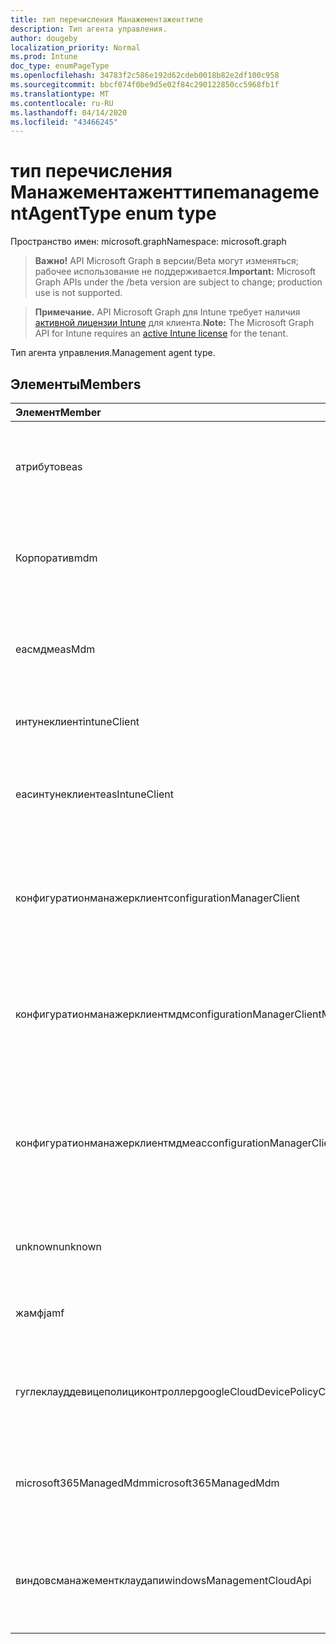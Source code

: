 ```yaml
---
title: тип перечисления Манажементаженттипе
description: Тип агента управления.
author: dougeby
localization_priority: Normal
ms.prod: Intune
doc_type: enumPageType
ms.openlocfilehash: 34783f2c586e192d62cdeb0018b82e2df100c958
ms.sourcegitcommit: bbcf074f0be9d5e02f84c290122850cc5968fb1f
ms.translationtype: MT
ms.contentlocale: ru-RU
ms.lasthandoff: 04/14/2020
ms.locfileid: "43466245"
---
```

# <a name="managementagenttype-enum-type"></a><span data-ttu-id="cc67b-103">тип перечисления Манажементаженттипе</span><span class="sxs-lookup"><span data-stu-id="cc67b-103">managementAgentType enum type</span></span>

<span data-ttu-id="cc67b-104">Пространство имен: microsoft.graph</span><span class="sxs-lookup"><span data-stu-id="cc67b-104">Namespace: microsoft.graph</span></span>

> <span data-ttu-id="cc67b-105">**Важно!** API Microsoft Graph в версии/Beta могут изменяться; рабочее использование не поддерживается.</span><span class="sxs-lookup"><span data-stu-id="cc67b-105">**Important:** Microsoft Graph APIs under the /beta version are subject to change; production use is not supported.</span></span>

> <span data-ttu-id="cc67b-106">**Примечание.** API Microsoft Graph для Intune требует наличия [активной лицензии Intune](https://go.microsoft.com/fwlink/?linkid=839381) для клиента.</span><span class="sxs-lookup"><span data-stu-id="cc67b-106">**Note:** The Microsoft Graph API for Intune requires an [active Intune license](https://go.microsoft.com/fwlink/?linkid=839381) for the tenant.</span></span>

<span data-ttu-id="cc67b-107">Тип агента управления.</span><span class="sxs-lookup"><span data-stu-id="cc67b-107">Management agent type.</span></span>

## <a name="members"></a><span data-ttu-id="cc67b-108">Элементы</span><span class="sxs-lookup"><span data-stu-id="cc67b-108">Members</span></span>
|<span data-ttu-id="cc67b-109">Элемент</span><span class="sxs-lookup"><span data-stu-id="cc67b-109">Member</span></span>|<span data-ttu-id="cc67b-110">Значение</span><span class="sxs-lookup"><span data-stu-id="cc67b-110">Value</span></span>|<span data-ttu-id="cc67b-111">Описание</span><span class="sxs-lookup"><span data-stu-id="cc67b-111">Description</span></span>|
|:---|:---|:---|
|<span data-ttu-id="cc67b-112">атрибутов</span><span class="sxs-lookup"><span data-stu-id="cc67b-112">eas</span></span>|<span data-ttu-id="cc67b-113">1,1</span><span class="sxs-lookup"><span data-stu-id="cc67b-113">1</span></span>|<span data-ttu-id="cc67b-114">Управление устройством осуществляется с помощью Exchange Server.</span><span class="sxs-lookup"><span data-stu-id="cc67b-114">The device is managed by Exchange server.</span></span>|
|<span data-ttu-id="cc67b-115">Корпоратив</span><span class="sxs-lookup"><span data-stu-id="cc67b-115">mdm</span></span>|<span data-ttu-id="cc67b-116">2</span><span class="sxs-lookup"><span data-stu-id="cc67b-116">2</span></span>|<span data-ttu-id="cc67b-117">Управление устройством осуществляется с помощью Intune MDM.</span><span class="sxs-lookup"><span data-stu-id="cc67b-117">The device is managed by Intune MDM.</span></span>|
|<span data-ttu-id="cc67b-118">еасмдм</span><span class="sxs-lookup"><span data-stu-id="cc67b-118">easMdm</span></span>|<span data-ttu-id="cc67b-119">4</span><span class="sxs-lookup"><span data-stu-id="cc67b-119">3</span></span>|<span data-ttu-id="cc67b-120">Устройство управляется как в Exchange Server, так и в Intune MDM.</span><span class="sxs-lookup"><span data-stu-id="cc67b-120">The device is managed by both Exchange server and Intune MDM.</span></span>|
|<span data-ttu-id="cc67b-121">интунеклиент</span><span class="sxs-lookup"><span data-stu-id="cc67b-121">intuneClient</span></span>|<span data-ttu-id="cc67b-122">4 </span><span class="sxs-lookup"><span data-stu-id="cc67b-122">4</span></span>|<span data-ttu-id="cc67b-123">Управление клиентом Intune.</span><span class="sxs-lookup"><span data-stu-id="cc67b-123">Intune client managed.</span></span>|
|<span data-ttu-id="cc67b-124">еасинтунеклиент</span><span class="sxs-lookup"><span data-stu-id="cc67b-124">easIntuneClient</span></span>|<span data-ttu-id="cc67b-125">5 </span><span class="sxs-lookup"><span data-stu-id="cc67b-125">5</span></span>|<span data-ttu-id="cc67b-126">Устройство — это EAS и двойное управление клиентом Intune.</span><span class="sxs-lookup"><span data-stu-id="cc67b-126">The device is EAS and Intune client dual managed.</span></span>|
|<span data-ttu-id="cc67b-127">конфигуратионманажерклиент</span><span class="sxs-lookup"><span data-stu-id="cc67b-127">configurationManagerClient</span></span>|<span data-ttu-id="cc67b-128">8 </span><span class="sxs-lookup"><span data-stu-id="cc67b-128">8</span></span>|<span data-ttu-id="cc67b-129">Управление устройством осуществляется с помощью Configuration Manager.</span><span class="sxs-lookup"><span data-stu-id="cc67b-129">The device is managed by Configuration Manager.</span></span>|
|<span data-ttu-id="cc67b-130">конфигуратионманажерклиентмдм</span><span class="sxs-lookup"><span data-stu-id="cc67b-130">configurationManagerClientMdm</span></span>|<span data-ttu-id="cc67b-131">10 </span><span class="sxs-lookup"><span data-stu-id="cc67b-131">10</span></span>|<span data-ttu-id="cc67b-132">Управление устройством осуществляется с помощью Configuration Manager и MDM.</span><span class="sxs-lookup"><span data-stu-id="cc67b-132">The device is managed by Configuration Manager and MDM.</span></span>|
|<span data-ttu-id="cc67b-133">конфигуратионманажерклиентмдмеас</span><span class="sxs-lookup"><span data-stu-id="cc67b-133">configurationManagerClientMdmEas</span></span>|<span data-ttu-id="cc67b-134">11 </span><span class="sxs-lookup"><span data-stu-id="cc67b-134">11</span></span>|<span data-ttu-id="cc67b-135">Управление устройством осуществляется с помощью Configuration Manager, MDM и EAS.</span><span class="sxs-lookup"><span data-stu-id="cc67b-135">The device is managed by Configuration Manager, MDM and Eas.</span></span>|
|<span data-ttu-id="cc67b-136">unknown</span><span class="sxs-lookup"><span data-stu-id="cc67b-136">unknown</span></span>|<span data-ttu-id="cc67b-137">16 </span><span class="sxs-lookup"><span data-stu-id="cc67b-137">16</span></span>|<span data-ttu-id="cc67b-138">Неизвестный тип агента управления.</span><span class="sxs-lookup"><span data-stu-id="cc67b-138">Unknown management agent type.</span></span>|
|<span data-ttu-id="cc67b-139">жамф</span><span class="sxs-lookup"><span data-stu-id="cc67b-139">jamf</span></span>|<span data-ttu-id="cc67b-140">32</span><span class="sxs-lookup"><span data-stu-id="cc67b-140">32</span></span>|<span data-ttu-id="cc67b-141">Атрибуты устройства извлекаются из Жамф.</span><span class="sxs-lookup"><span data-stu-id="cc67b-141">The device attributes are fetched from Jamf.</span></span>|
|<span data-ttu-id="cc67b-142">гуглеклауддевицеполициконтроллер</span><span class="sxs-lookup"><span data-stu-id="cc67b-142">googleCloudDevicePolicyController</span></span>|<span data-ttu-id="cc67b-143">64</span><span class="sxs-lookup"><span data-stu-id="cc67b-143">64</span></span>|<span data-ttu-id="cc67b-144">Управление устройством осуществляется с помощью Клауддпк Google.</span><span class="sxs-lookup"><span data-stu-id="cc67b-144">The device is managed by Google's CloudDPC.</span></span>|
|<span data-ttu-id="cc67b-145">microsoft365ManagedMdm</span><span class="sxs-lookup"><span data-stu-id="cc67b-145">microsoft365ManagedMdm</span></span>|<span data-ttu-id="cc67b-146">258</span><span class="sxs-lookup"><span data-stu-id="cc67b-146">258</span></span>|<span data-ttu-id="cc67b-147">Это устройство управляется Microsoft 365 с помощью Intune.</span><span class="sxs-lookup"><span data-stu-id="cc67b-147">This device is managed by Microsoft 365 through Intune.</span></span>|
|<span data-ttu-id="cc67b-148">виндовсманажементклаудапи</span><span class="sxs-lookup"><span data-stu-id="cc67b-148">windowsManagementCloudApi</span></span>|<span data-ttu-id="cc67b-149">512</span><span class="sxs-lookup"><span data-stu-id="cc67b-149">512</span></span>|<span data-ttu-id="cc67b-150">Это устройство управляется Cloud API управления Windows.</span><span class="sxs-lookup"><span data-stu-id="cc67b-150">This device is managed by Windows Management Cloud API.</span></span>|



